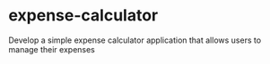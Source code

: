 # expense-calculator
Develop a simple expense calculator application that allows users to manage their expenses
